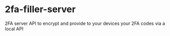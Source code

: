 # 2fa-filler-server
2FA server API to encrypt and provide to your devices your 2FA codes via a local API
